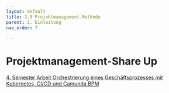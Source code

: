 ```yaml
---
layout: default
title: 2.5 Projektmanagement-Methode
parent: 2. Einleitung
nav_order: 7

---
```


# Projektmanagement-Share Up

[4. Semester Arbeit Orchestrierung eines Geschäftsprozesses mit Kubernetes, CI/CD und Camunda BPM](https://github.com/users/Bazzako/projects/6/views/2)

